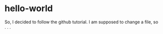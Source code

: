 # hello-world
So, I decided to follow the github tutorial. I am supposed to change a file, so . . .
